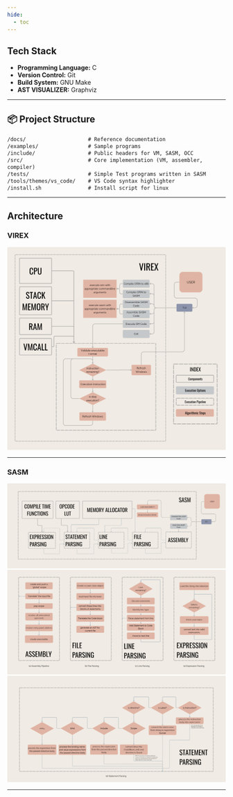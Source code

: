 ```yaml
---
hide:
  - toc
---
```


## Tech Stack

- **Programming Language:** C
- **Version Control:** Git
- **Build System:** GNU Make
- **AST VISUALIZER:** Graphviz

---

## 📦 Project Structure

    /docs/                    # Reference documentation
    /examples/                # Sample programs
    /include/                 # Public headers for VM, SASM, OCC
    /src/                     # Core implementation (VM, assembler, compiler)
    /tests/                   # Simple Test programs written in SASM
    /tools/themes/vs_code/    # VS Code syntax highlighter
    /install.sh               # Install script for linux

---
## Architecture

### VIREX

![Image](assets/Architecture/virex_arch.png)

---

### SASM

![Image](assets/Architecture/sasm_arch.png)
![Image](assets/Architecture/sasm_components_1.png)
![Image](assets/Architecture/sasm_components_2.png)

---
